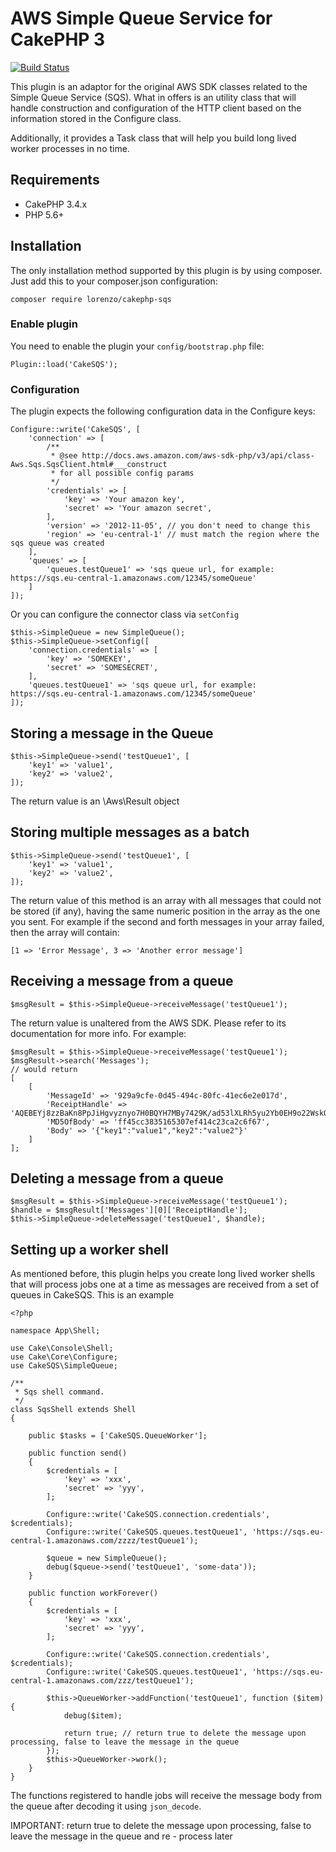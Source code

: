 # AWS Simple Queue Service for CakePHP 3 #

[![Build Status](https://travis-ci.org/lorenzo/cakephp-sqs.png?branch=master)](https://travis-ci.org/lorenzo/cakephp-sqs)

This plugin is an adaptor for the original AWS SDK classes related to the Simple Queue Service (SQS). What in offers is an utility
class that will handle construction and configuration of the HTTP client based on the information stored in the Configure class.

Additionally, it provides a Task class that will help you build long lived worker processes in no time.

## Requirements ##

* CakePHP 3.4.x
* PHP 5.6+

## Installation ##

The only installation method supported by this plugin is by using composer. Just add this to your composer.json configuration:

    composer require lorenzo/cakephp-sqs

### Enable plugin

You need to enable the plugin your `config/bootstrap.php` file:

    Plugin::load('CakeSQS');

### Configuration

The plugin expects the following configuration data in the Configure keys:

    Configure::write('CakeSQS', [
        'connection' => [
            /**
             * @see http://docs.aws.amazon.com/aws-sdk-php/v3/api/class-Aws.Sqs.SqsClient.html#___construct
             * for all possible config params
             */
            'credentials' => [
                'key' => 'Your amazon key',
                'secret' => 'Your amazon secret',
            ],
            'version' => '2012-11-05', // you don't need to change this
            'region' => 'eu-central-1' // must match the region where the sqs queue was created
        ],
        'queues' => [
            'queues.testQueue1' => 'sqs queue url, for example: https://sqs.eu-central-1.amazonaws.com/12345/someQueue'
        ]
    ]);

Or you can configure the connector class via `setConfig`

    $this->SimpleQueue = new SimpleQueue();
    $this->SimpleQueue->setConfig([
        'connection.credentials' => [
            'key' => 'SOMEKEY',
            'secret' => 'SOMESECRET',
        ],
        'queues.testQueue1' => 'sqs queue url, for example: https://sqs.eu-central-1.amazonaws.com/12345/someQueue'
    ]);


## Storing a message in the Queue

    $this->SimpleQueue->send('testQueue1', [
        'key1' => 'value1',
        'key2' => 'value2',
    ]);

The return value is an \Aws\Result object 

## Storing multiple messages as a batch

    $this->SimpleQueue->send('testQueue1', [
        'key1' => 'value1',
        'key2' => 'value2',
    ]);

The return value of this method is an array with all messages that could not be stored (if any), having the same numeric position
in the array as the one you sent. For example if the second and forth messages in your array failed, then the array will contain:

    [1 => 'Error Message', 3 => 'Another error message']

## Receiving a message from a queue

    $msgResult = $this->SimpleQueue->receiveMessage('testQueue1');

The return value is unaltered from the AWS SDK. Please refer to its documentation for more info. For example:

    $msgResult = $this->SimpleQueue->receiveMessage('testQueue1');
    $msgResult->search('Messages');
    // would return
    [
        [
            'MessageId' => '929a9cfe-0d45-494c-80fc-41ec6e2e017d',
            'ReceiptHandle' => 'AQEBEYj8zzBaKn8PpJiHgvyznyo7H0BQYH7MBy7429K/ad53lXLRh5yu2Yb0EH9o22WskOCTX7enwcGxTc7JQLQPcJwFwJB/L29pVOyDvZc8fI2XPjd+7jbN91H6PqfHUUsryiDHkA36ZH0tWKjFOVt986GKptqdON+BbinT2KIjd5NLwN2sr7kWgWKhva6YSC/BIWTsSUyAfiFGRDLksNtMiXJk2nFzwvINGU7khBdDpZ0xZxmhhPvT3TPQeSukZNEp859yZLVA9t69Vx2Rrtf/3vGfZj9NjSVrEMcquP8zDrmIicp5+ILtm1qYJxq2lsYH0LHTwGtIQC1nW+J7D/t3JAFZdgohsdXEl3T+KIig2APUgJz4Mp/ze3gzIrY7/Y+plII+MnrISdBSmDnoRRpF/g==',
            'MD5OfBody' => 'ff45cc3835165307ef414c23ca2c6f67',
            'Body' => '{"key1":"value1","key2":"value2"}'
        ]
    ];

## Deleting a message from a queue

    $msgResult = $this->SimpleQueue->receiveMessage('testQueue1');
    $handle = $msgResult['Messages'][0]['ReceiptHandle'];
    $this->SimpleQueue->deleteMessage('testQueue1', $handle);


## Setting up a worker shell

As mentioned before, this plugin helps you create long lived worker shells that will process jobs one at a time as
messages are received from a set of queues in CakeSQS. This is an example

    <?php
    
    namespace App\Shell;
    
    use Cake\Console\Shell;
    use Cake\Core\Configure;
    use CakeSQS\SimpleQueue;
    
    /**
     * Sqs shell command.
     */
    class SqsShell extends Shell
    {
    
        public $tasks = ['CakeSQS.QueueWorker'];
    
        public function send()
        {
            $credentials = [
                'key' => 'xxx',
                'secret' => 'yyy',
            ];
    
            Configure::write('CakeSQS.connection.credentials', $credentials);
            Configure::write('CakeSQS.queues.testQueue1', 'https://sqs.eu-central-1.amazonaws.com/zzzz/testQueue1');
    
            $queue = new SimpleQueue();
            debug($queue->send('testQueue1', 'some-data'));
        }
    
        public function workForever()
        {
            $credentials = [
                'key' => 'xxx',
                'secret' => 'yyy',
            ];
    
            Configure::write('CakeSQS.connection.credentials', $credentials);
            Configure::write('CakeSQS.queues.testQueue1', 'https://sqs.eu-central-1.amazonaws.com/zzz/testQueue1');
    
            $this->QueueWorker->addFunction('testQueue1', function ($item) {
                debug($item);
    
                return true; // return true to delete the message upon processing, false to leave the message in the queue
            });
            $this->QueueWorker->work();
        }
    }

The functions registered to handle jobs will receive the message body from the queue after decoding it using `json_decode`.

IMPORTANT: return true to delete the message upon processing, false to leave the message in the queue and re - process later
